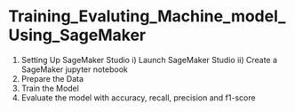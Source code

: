 # Training_Evaluting_Machine_model_Using_SageMaker
1) Setting Up SageMaker Studio
     i) Launch SageMaker Studio
     ii) Create a SageMaker jupyter notebook
2) Prepare the Data
3) Train the Model
4) Evaluate the model with accuracy, recall, precision and f1-score
